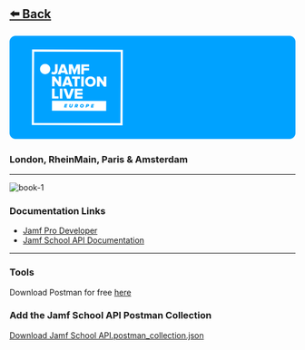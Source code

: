 ## [⬅️ Back](https://github.com/robatjamf/EducationJNL2023/tree/main)

<img src="../img/jnlgithubbanner.png" alt="toplogo" />

### London, RheinMain, Paris & Amsterdam 

---
<img width="45" height="45" src="https://img.icons8.com/stickers/100/book-1.png" alt="book-1"/>

### Documentation Links

- [Jamf Pro Developer](https://developer.jamf.com)
- [Jamf School API Documentation](https://school.jamfcloud.com/api/docs/)

---

### Tools

Download Postman for free [here](https://www.postman.com)

### Add the **Jamf School API Postman Collection**

[Download Jamf School API.postman_collection.json](https://raw.githubusercontent.com/robatjamf/EducationJNL2023/main/Extending%20Jamf%20School%20with%20the%20API/postman/Jamf%20School%20API.postman_collection.json)
